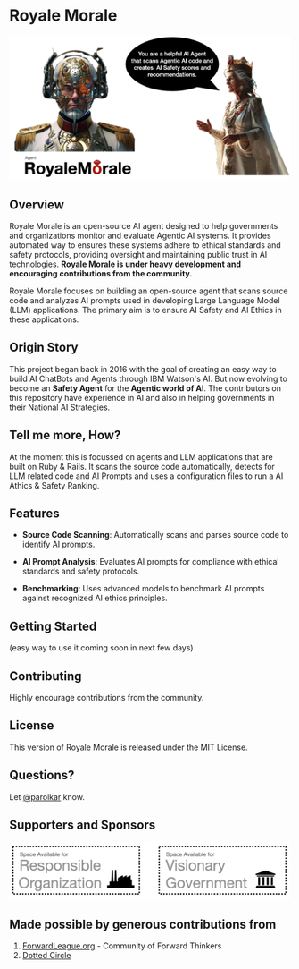 # Royale Morale

![Intro to Royale Morale](guide/img/agent_royalemorale.png)

## Overview
Royale Morale is an open-source AI agent designed to help governments and organizations monitor and evaluate Agentic AI systems. It provides automated way to ensures these systems adhere to ethical standards and safety protocols, providing oversight and maintaining public trust in AI technologies. **Royale Morale is under heavy development and encouraging contributions from the community.**

Royale Morale focuses on building an open-source agent that scans source code and analyzes AI prompts used in developing Large Language Model (LLM) applications. The primary aim is to ensure AI Safety and AI Ethics in these applications.

## Origin Story
This project began back in 2016 with the goal of creating an easy way to build AI ChatBots and Agents through IBM Watson's AI. But now evolving to become an **Safety Agent** for the **Agentic world of AI**. The contributors on this repository have experience in AI and also in helping governments in their National AI Strategies.

## Tell me more, How?
At the moment this is focussed on agents and LLM applications that are built on Ruby & Rails. It scans the source code automatically, detects for LLM related code and AI Prompts and uses a configuration files to run a AI Athics & Safety Ranking. 

## Features

- **Source Code Scanning**: Automatically scans and parses source code to identify AI prompts.

- **AI Prompt Analysis**: Evaluates AI prompts for compliance with ethical standards and safety protocols.

- **Benchmarking**: Uses advanced models to benchmark AI prompts against recognized AI ethics principles.

## Getting Started
(easy way to use it coming soon in next few days)

## Contributing
Highly encourage contributions from the community. 

## License
This version of Royale Morale is released under the MIT License.

## Questions?
Let [@parolkar](https://x.com/parolkar) know.

## Supporters and Sponsors

![Royale Morale Sponsors](guide/img/sponsor_slot.png)


## Made possible by generous contributions from

1. [ForwardLeague.org](https://www.meetup.com/forwardleague/) - Community of Forward Thinkers
2. [Dotted Circle](https://dottedcircle.com/) 


